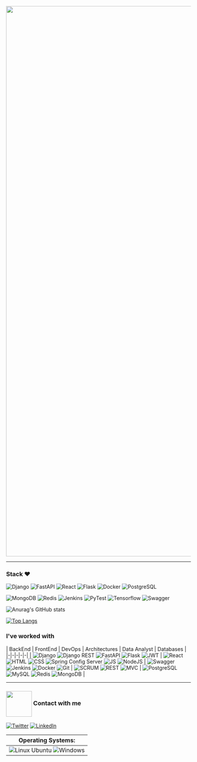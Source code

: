 <img align="center" width="1500" src="https://thumbs.gfycat.com/TartThreadbareChinchilla-size_restricted.gif" />

----------------------

### Stack ♥  

![Django](https://img.shields.io/badge/Cassandra-white?style=for-the-badge&logo=ApacheCassandra&logoColor=blue) 
![FastAPI](https://img.shields.io/badge/sonarqube-4E9BCD?style=for-the-badge&logo=sonarqube&logoColor=white)
![React](https://img.shields.io/badge/React-white?style=for-the-badge&logo=React&logoColor=blue) 
![Flask](https://img.shields.io/badge/WebFlux-6DB33F?style=for-the-badge&logo=Spring&logoColor=black)
![Docker](https://img.shields.io/badge/WebFlux-6DB33F?style=for-the-badge&logo=Spring&logoColor=black) 
![PostgreSQL](https://img.shields.io/badge/WebFlux-6DB33F?style=for-the-badge&logo=Spring&logoColor=black) 

![MongoDB](https://img.shields.io/badge/WebFlux-6DB33F?style=for-the-badge&logo=Spring&logoColor=black) 
![Redis](https://img.shields.io/badge/AWS-333232?style=for-the-badge&logo=AmazonWebServices&logoColor=yellow) 
![Jenkins](https://img.shields.io/badge/Spring%20Batch-6DB33F?style=for-the-badge&logo=Spring&logoColor=black) 
![PyTest](https://img.shields.io/badge/Argo%20CD-white?style=for-the-badge&logo=Argo&logoColor=orange)
![Tensorflow](https://img.shields.io/badge/Cucumber-23D96C?style=for-the-badge&logo=Cucumber&logoColor=black)
![Swagger](https://img.shields.io/badge/Jira-white?style=for-the-badge&logo=Jira&logoColor=0052CC)


![Anurag's GitHub stats](https://github-readme-stats.vercel.app/api?username=MarcoA-Pozol&hide=reviews,discussions_started,discussions_answered,prs_merged,prs_merged_percentage&show_icons=true&theme=midnight-purple)

[![Top Langs](https://github-readme-stats.vercel.app/api/top-langs/?username=MarcoA-Pozol&layout=pie&theme=purple)](https://github.com/anuraghazra/github-readme-stats)

### I've worked with

| BackEnd | FrontEnd | DevOps | Architectures | Data Analyst | Databases |
|-|-|-|-|-|
| ![Django](https://img.shields.io/badge/Spring%20Boot-6DB33F?logo=Spring%20Boot&logoColor=black&style=for-the-badge) ![Django REST](https://img.shields.io/badge/Spring%20Security-black?logo=Spring%20Security&logoColor=6DB33F&style=for-the-badge) ![FastAPI](https://img.shields.io/badge/Junit-white?style=for-the-badge&logo=Junit5&logoColor=6DB33F) ![Flask](https://img.shields.io/badge/Mockito-97979A?style=for-the-badge&logo=Spring&logoColor=499848) ![JWT](https://img.shields.io/badge/JWT-black?style=for-the-badge&logo=JSON%20Web%20Tokens&logoColor=FD3456) | ![React](https://img.shields.io/badge/Eureka-6DB33F?style=for-the-badge&logo=Spring&logoColor=black) ![HTML](https://img.shields.io/badge/RestTemplate,%20FeignClient%20-white?style=for-the-badge&logo=Spring&logoColor=6DB33F) ![CSS](https://img.shields.io/badge/Api%20Gateway-6DB33F?style=for-the-badge&logo=Spring&logoColor=black) ![Spring Config Server](https://img.shields.io/badge/Config%20Server-6DB33F?style=for-the-badge&logo=Spring&logoColor=black) ![JS](https://img.shields.io/badge/Circuit%20Breaker-6DB33F?style=for-the-badge&logo=Spring&logoColor=black) ![NodeJS](https://img.shields.io/badge/Sockets-black?logo=Spring%20Boot&logoColor=6DB33F&style=for-the-badge) | ![Swagger](https://img.shields.io/badge/Swagger-lime?style=for-the-badge&logo=swagger&logoColor=white) ![Jenkins](https://img.shields.io/badge/Jenkins-white?style=for-the-badge&logo=Jenkins&logoColor=black)  ![Docker](https://img.shields.io/badge/Docker-white?style=for-the-badge&logo=docker&logoColor=4DB1E0) ![Git](http://img.shields.io/badge/Git-F1502F?style=for-the-badge&logo=Git&logoColor=white) | ![SCRUM](https://img.shields.io/badge/SCRUM-yellow?style=for-the-badge) ![REST](https://img.shields.io/badge/Rest%20Api-green?style=for-the-badge) ![MVC](https://img.shields.io/badge/MVC-FF0000?style=for-the-badge) | ![PostgreSQL](https://img.shields.io/badge/PostgreSQL-6284A7?style=for-the-badge&logo=postgresql&logoColor=white) ![MySQL](https://img.shields.io/badge/MySQL-4479A1?style=for-the-badge&logo=mysql&logoColor=white) ![Redis](https://img.shields.io/badge/Redis-black?style=for-the-badge&logo=redis&logoColor=D5540F) ![MongoDB](https://img.shields.io/badge/Redis-black?style=for-the-badge&logo=redis&logoColor=D5540F) |



----------------------

### <img align="center" width="70" src="https://i.pinimg.com/originals/0d/c9/68/0dc968448592a7d533096b74c263cc40.gif" /> Contact with me

<a href="https://mail.google.com/mail/u/0/?fs=1&tf=cm&source=mailto&to=marcoantoniopozolnarciso@gmail.com" target="_blank"><img alt="Twitter" src="https://img.shields.io/badge/Gmail-D14836?style=for-the-badge&logo=gmail&logoColor=white" /></a>
<a href="[https://www.linkedin.com/in/marco-antonio-pozol-narciso-950106320/]" target="_blank"><img alt="LinkedIn" src="https://img.shields.io/badge/linkedin-%230077B5.svg?&style=for-the-badge&logo=linkedin&logoColor=white" /></a>

| Operating Systems: | 
|-| 
| ![Linux Ubuntu](https://img.shields.io/badge/Linux-white?style=for-the-badge&logo=linux&logoColor=black) ![Windows](https://img.shields.io/badge/Windows-0078D6?style=for-the-badge&logo=windows&logoColor=3D03A7) |
